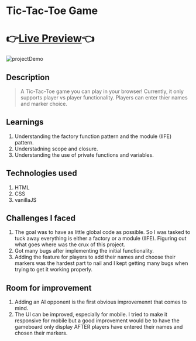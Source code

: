 # Tic-Tac-Toe Game
# 👉[Live Preview](https://nashitshayan.github.io/tic-tac-toe/)👈
![projectDemo](https://media.giphy.com/media/VRVBudjEa7jzv3sHJJ/giphy.gif)

## Description
> A Tic-Tac-Toe game you can play in your browser! Currently, it only supports player vs player functionality. Players can enter thier names and marker choice. 

## Learnings
1. Understanding the factory function pattern and the module (IIFE) pattern.
2. Understadning scope and closure.
3. Understanding the use of private functions and variables.

## Technologies used
1. HTML
2. CSS
3. vanillaJS

## Challenges I faced
1. The goal was to have as little global code as possible. So I was tasked to tuck away everything is either a factory or a module (IIFE). Figuring out what goes where was the crux of this project.
2. Got many bugs after implementing the initial functionality.
3. Adding the feature for players to add their names and choose their markers was the hardest part to nail and I kept getting many bugs when trying to get it working properly.

## Room for improvement
1. Adding an AI opponent is the first obvious improvemennt that comes to mind.
2. The UI can be improved, especially for mobile. I tried to make it responsive for mobile but a good improvement would be to have the gameboard only display AFTER players have entered their names and chosen their markers.

